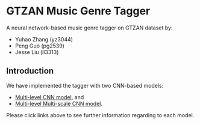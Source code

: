 # GTZAN Music Genre Tagger

A neural network-based music genre tagger on GTZAN dataset by:
- Yuhao Zhang (yz3044)
- Peng Guo (pg2539)
- Jesse Liu (ll3313)

## Introduction
We have implemented the tagger with two CNN-based models:
- [Multi-level CNN model](https://github.com/gooliath12/GTZAN_music_genre_tagger/blob/master/multi_level_cnn), and
- [Multi-level Multi-scale CNN model](https://github.com/gooliath12/GTZAN_music_genre_tagger/blob/master/multi_level_multi_scale_cnn).

Please click links above to see further information regarding to each model.
